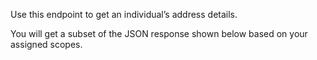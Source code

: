<p>Use this endpoint to get an individual’s address details.</p>
<p>You will get a subset of the JSON response shown below based on your assigned scopes.</p>